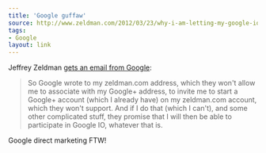 ```yaml
---
title: 'Google guffaw'
source: http://www.zeldman.com/2012/03/23/why-i-am-letting-my-google-io-invitation-expire/
tags:
- Google
layout: link
---
```


Jeffrey Zeldman [gets an email from Google][1]:

> So Google wrote to my zeldman.com address, which they won't allow me to associate with my Google+ address, to invite me to start a Google+ account (which I already have) on my zeldman.com account, which they won't support. And if I do that (which I can't), and some other complicated stuff, they promise that I will then be able to participate in Google IO, whatever that is.

Google direct marketing FTW!

[1]:http://www.zeldman.com/2012/03/23/why-i-am-letting-my-google-io-invitation-expire/